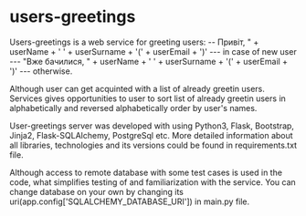 # users-greetings
Users-greetings is a web service for greeting users:
-- Привіт, " + userName + ' ' + userSurname + '(' + userEmail + ')' --- in case of new user 
--- "Вже бачилися, "  + userName + ' ' + userSurname + '(' + userEmail + ')' --- otherwise.

Although user can get acquinted with a list of already greetin users. Services gives opportunities to user to sort list of already greetin users in alphabetically and reversed alphabetically order by user's names.

User-greetings server was developed with using Python3, Flask, Bootstrap, Jinja2, Flask-SQLAlchemy, PostgreSql etc. More detailed information about all libraries, technologies and its versions could be found in requirements.txt file.

Although access to remote database with some test cases is used in the code, what simplifies testing of  and familiarization with the service.
You can change database on your own by changing its uri(app.config['SQLALCHEMY_DATABASE_URI']) in main.py file.
